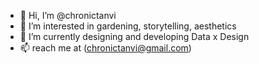 - 👋 Hi, I’m @chronictanvi
- 👀 I’m interested in gardening, storytelling, aesthetics 
- 🌱 I’m currently designing and developing Data x Design 
- 📫 reach me at (chronictanvi@gmail.com)

<!---
chronictanvi/chronictanvi is a ✨ special ✨ repository because its `README.md` (this file) appears on your GitHub profile.
You can click the Preview link to take a look at your changes.
--->

